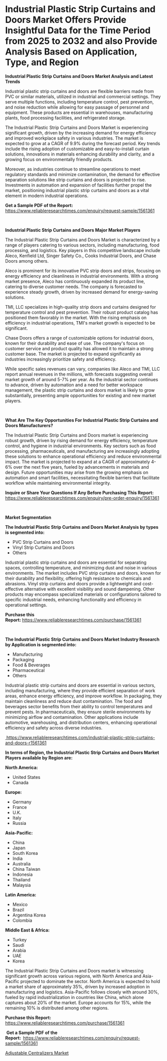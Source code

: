 <p><h1>Industrial Plastic Strip Curtains and Doors Market Offers Provide Insightful Data for the Time Period from 2025 to 2032 and also Provide Analysis Based on Application, Type, and Region</h1></p><p><strong>Industrial Plastic Strip Curtains and Doors Market Analysis and Latest Trends</strong></p>
<p><p>Industrial plastic strip curtains and doors are flexible barriers made from PVC or similar materials, utilized in industrial and commercial settings. They serve multiple functions, including temperature control, pest prevention, and noise reduction while allowing for easy passage of personnel and equipment. These products are essential in warehouses, manufacturing plants, food processing facilities, and refrigerated storage.</p><p>The Industrial Plastic Strip Curtains and Doors Market is experiencing significant growth, driven by the increasing demand for energy efficiency and improved workplace safety in various industries. The market is expected to grow at a CAGR of 9.9% during the forecast period. Key trends include the rising adoption of customizable and easy-to-install curtain solutions, innovations in materials enhancing durability and clarity, and a growing focus on environmentally friendly products. </p><p>Moreover, as industries continue to streamline operations to meet regulatory standards and minimize contamination, the demand for effective separation solutions like strip curtains and doors is projected to rise. Investments in automation and expansion of facilities further propel the market, positioning industrial plastic strip curtains and doors as a vital element in modern industrial operations.</p></p>
<p><strong>Get a Sample PDF of the Report:&nbsp;</strong> <a href="https://www.reliableresearchtimes.com/enquiry/request-sample/1561361?utm_campaign=2934&utm_medium=2&utm_source=Github&utm_content=ia&utm_term=11042025&utm_id=industrial-plastic-strip-curtains-and-doors">https://www.reliableresearchtimes.com/enquiry/request-sample/1561361</a></p>
<p>&nbsp;</p>
<p><strong>Industrial Plastic Strip Curtains and Doors Major Market Players</strong></p>
<p><p>The Industrial Plastic Strip Curtains and Doors Market is characterized by a range of players catering to various sectors, including manufacturing, food processing, and logistics. Key players in this competitive landscape include Aleco, Kenfield Ltd, Singer Safety Co., Cooks Industrial Doors, and Chase Doors among others.</p><p>Aleco is prominent for its innovative PVC strip doors and strips, focusing on energy efficiency and cleanliness in industrial environments. With a strong market presence, Aleco has continuously expanded its product line, catering to diverse customer needs. The company is forecasted to experience steady growth, driven by increased demand for energy-saving solutions.</p><p>TMI, LLC specializes in high-quality strip doors and curtains designed for temperature control and pest prevention. Their robust product catalog has positioned them favorably in the market. With the rising emphasis on efficiency in industrial operations, TMI's market growth is expected to be significant.</p><p>Chase Doors offers a range of customizable options for industrial doors, known for their durability and ease of use. The company's focus on customer service and product quality has allowed it to maintain a strong customer base. The market is projected to expand significantly as industries increasingly prioritize safety and efficiency.</p><p>While specific sales revenues can vary, companies like Aleco and TMI, LLC report annual revenues in the millions, with forecasts suggesting overall market growth of around 5-7% per year. As the industrial sector continues to advance, driven by automation and a need for better workspace management, the plastic strip curtains and doors market is likely to grow substantially, presenting ample opportunities for existing and new market players.</p></p>
<p>&nbsp;</p>
<p><strong>What Are The Key Opportunities For Industrial Plastic Strip Curtains and Doors Manufacturers?</strong></p>
<p><p>The Industrial Plastic Strip Curtains and Doors market is experiencing robust growth, driven by rising demand for energy efficiency, temperature control, and hygiene in industrial environments. Key sectors such as food processing, pharmaceuticals, and manufacturing are increasingly adopting these solutions to enhance operational efficiency and reduce environmental impact. The market is projected to expand at a CAGR of approximately 4-6% over the next five years, fueled by advancements in materials and design. Future opportunities may arise from the growing emphasis on automation and smart facilities, necessitating flexible barriers that facilitate workflow while maintaining environmental integrity.</p></p>
<p><strong>Inquire or Share Your Questions If Any Before Purchasing This Report:</strong> <a href="https://www.reliableresearchtimes.com/enquiry/pre-order-enquiry/1561361?utm_campaign=2934&utm_medium=2&utm_source=Github&utm_content=ia&utm_term=11042025&utm_id=industrial-plastic-strip-curtains-and-doors">https://www.reliableresearchtimes.com/enquiry/pre-order-enquiry/1561361</a></p>
<p>&nbsp;</p>
<p><strong>Market Segmentation</strong></p>
<p><strong>The Industrial Plastic Strip Curtains and Doors Market Analysis by types is segmented into:</strong></p>
<p><ul><li>PVC Strip Curtains and Doors</li><li>Vinyl Strip Curtains and Doors</li><li>Others</li></ul></p>
<p><p>Industrial plastic strip curtains and doors are essential for separating spaces, controlling temperature, and minimizing dust and noise in various environments. The market includes PVC strip curtains and doors, known for their durability and flexibility, offering high resistance to chemicals and abrasions. Vinyl strip curtains and doors provide a lightweight and cost-effective alternative with excellent visibility and sound dampening. Other products may encompass specialized materials or configurations tailored to specific industrial needs, enhancing functionality and efficiency in operational settings.</p></p>
<p><strong>Purchase this Report:&nbsp;</strong><a href="https://www.reliableresearchtimes.com/purchase/1561361?utm_campaign=2934&utm_medium=2&utm_source=Github&utm_content=ia&utm_term=11042025&utm_id=industrial-plastic-strip-curtains-and-doors">https://www.reliableresearchtimes.com/purchase/1561361</a></p>
<p>&nbsp;</p>
<p><strong>The Industrial Plastic Strip Curtains and Doors Market Industry Research by Application is segmented into:</strong></p>
<p><ul><li>Manufacturing</li><li>Packaging</li><li>Food & Beverages</li><li>Pharmaceutical</li><li>Others</li></ul></p>
<p><p>Industrial plastic strip curtains and doors are essential in various sectors, including manufacturing, where they provide efficient separation of work areas, enhance energy efficiency, and improve workflow. In packaging, they maintain cleanliness and reduce dust contamination. The food and beverages sector benefits from their ability to control temperatures and prevent pests. In pharmaceuticals, they ensure sterile environments by minimizing airflow and contamination. Other applications include automotive, warehousing, and distribution centers, enhancing operational efficiency and safety across diverse industries.</p></p>
<p><a href="https://www.reliableresearchtimes.com/industrial-plastic-strip-curtains-and-doors-r1561361?utm_campaign=2934&utm_medium=2&utm_source=Github&utm_content=ia&utm_term=11042025&utm_id=industrial-plastic-strip-curtains-and-doors">&nbsp;https://www.reliableresearchtimes.com/industrial-plastic-strip-curtains-and-doors-r1561361</a></p>
<p><strong>In terms of Region, the Industrial Plastic Strip Curtains and Doors Market Players available by Region are:</strong></p>
<p>
    <p> <strong> North America: </strong>
        <ul>
            <li>United States</li>
            <li>Canada</li>
        </ul>
        </p> 
    <p> <strong> Europe: </strong>
        <ul>
            <li>Germany</li>
            <li>France</li>
            <li>U.K.</li>
            <li>Italy</li>
            <li>Russia</li>
        </ul>
        </p> 
    <p> <strong> Asia-Pacific: </strong>
        <ul>
            <li>China</li>
            <li>Japan</li>
            <li>South Korea</li>
            <li>India</li>
            <li>Australia</li>
            <li>China Taiwan</li>
            <li>Indonesia</li>
            <li>Thailand</li>
            <li>Malaysia</li>
        </ul>
        </p> 
    <p> <strong> Latin America: </strong>
        <ul>
            <li>Mexico</li>
            <li>Brazil</li>
            <li>Argentina Korea</li>
            <li>Colombia</li>
        </ul>
        </p> 
    <p> <strong> Middle East & Africa: </strong>
        <ul>
            <li>Turkey</li>
            <li>Saudi</li>
            <li>Arabia</li>
            <li>UAE</li>
            <li>Korea</li>
        </ul>
    </p>
    </p>
<p><p>The Industrial Plastic Strip Curtains and Doors market is witnessing significant growth across various regions, with North America and Asia-Pacific projected to dominate the sector. North America is expected to hold a market share of approximately 35%, driven by increased adoption in manufacturing and logistics. Asia-Pacific follows closely with around 30%, fueled by rapid industrialization in countries like China, which alone captures about 20% of the market. Europe accounts for 15%, while the remaining 10% is distributed among other regions.</p></p>
<p><strong>Purchase this Report: </strong><a href="https://www.reliableresearchtimes.com/purchase/1561361?utm_campaign=2934&utm_medium=2&utm_source=Github&utm_content=ia&utm_term=11042025&utm_id=industrial-plastic-strip-curtains-and-doors">https://www.reliableresearchtimes.com/purchase/1561361</a></p>
<p>&nbsp;<strong>Get a Sample PDF of the Report:&nbsp;&nbsp;</strong><a href="https://www.reliableresearchtimes.com/enquiry/request-sample/1561361?utm_campaign=2934&utm_medium=2&utm_source=Github&utm_content=ia&utm_term=11042025&utm_id=industrial-plastic-strip-curtains-and-doors">https://www.reliableresearchtimes.com/enquiry/request-sample/1561361</a></p>
<p><strong></strong></p>
<p><p><a href="https://github.com/ikokwuihepa/Market-Research-Report-List-1/blob/main/adjustable-centralizers-market.md?utm_campaign=2934&utm_medium=2&utm_source=Github&utm_content=ia&utm_term=11042025&utm_id=industrial-plastic-strip-curtains-and-doors">Adjustable Centralizers Market</a></p></p>